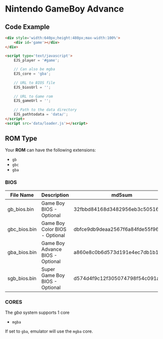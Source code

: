 # Nintendo GameBoy Advance

## Code Example

```html
<div style='width:640px;height:480px;max-width:100%'>
    <div id='game'></div>
</div>

<script type='text/javascript'>
    EJS_player = '#game';
    
    // Can also be mgba
    EJS_core = 'gba';
    
    // URL to BIOS file
    EJS_biosUrl = '';
    
    // URL to Game rom
    EJS_gameUrl = '';
    
    // Path to the data directory
    EJS_pathtodata = 'data/';
</script>
<script src='data/loader.js'></script>
```

## ROM Type

Your **ROM** can have the following extensions:
- `gb`
- `gbc`
- `gba`

### BIOS

|  File Name  |  Description  |    md5sum   |
| ----------- | ------------- | ----------- |
| gb_bios.bin | Game Boy BIOS - Optional  | 32fbbd84168d3482956eb3c5051637f5 |
| gbc_bios.bin | Game Boy Color BIOS - Optional | dbfce9db9deaa2567f6a84fde55f9680 |
| gba_bios.bin | Game Boy Advance BIOS - Optional  | a860e8c0b6d573d191e4ec7db1b1e4f6 |
| sgb_bios.bin | Super Game Boy BIOS - Optional  | d574d4f9c12f305074798f54c091a8b4 |

### CORES

The *gba* system supports 1 core
- `mgba`

If set to `gba`, emulator will use the `mgba` core.

